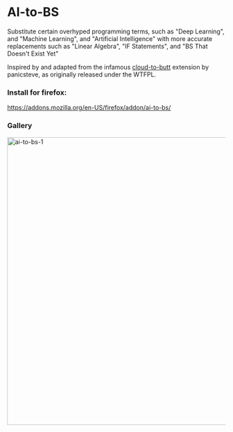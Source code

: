 # AI-to-BS
Substitute certain overhyped programming terms, such as "Deep Learning", and "Machine Learning", and "Artificial Intelligence" with more accurate replacements such as "Linear Algebra", "IF Statements", and "BS That Doesn't Exist Yet"

Inspired by and adapted from the infamous [cloud-to-butt](https://github.com/panicsteve/cloud-to-butt) extension by panicsteve, as originally released under the WTFPL.

### Install for firefox: 
https://addons.mozilla.org/en-US/firefox/addon/ai-to-bs/

### Gallery
<img width="662" alt="ai-to-bs-1" src="https://user-images.githubusercontent.com/8967875/197886515-8e47945f-6e86-40a5-aefd-60c52a80e8d9.png">
